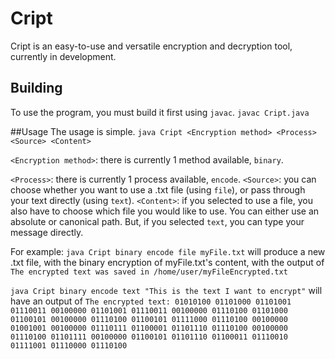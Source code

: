 # Cript
Cript is an easy-to-use and versatile encryption and decryption tool, currently in development.

## Building
To use the program, you must build it first using `javac`.
`javac Cript.java`

##Usage
The usage is simple.
`java Cript <Encryption method> <Process> <Source> <Content>`

`<Encryption method>`: there is currently 1 method available, `binary`.

`<Process>`: there is currently 1 process available, `encode`.
`<Source>`: you can choose whether you want to use a .txt file (using `file`), or pass through your text directly (using `text`).
`<Content>`: if you selected to use a file, you also have to choose which file you would like to use. You can either use an absolute or canonical path. But, if you selected `text`, you can type your message directly.

For example:
`java Cript binary encode file myFile.txt` will produce a new .txt file, with the binary encryption of myFile.txt's content, with the output of
`The encrypted text was saved in /home/user/myFileEncrypted.txt`

`java Cript binary encode text "This is the text I want to encrypt"` will have an output of
`The encrypted text: 01010100 01101000 01101001 01110011 00100000 01101001 01110011 00100000 01110100 01101000 01100101 00100000 01110100 01100101 01111000 01110100 00100000 01001001 00100000 01110111 01100001 01101110 01110100 00100000 01110100 01101111 00100000 01100101 01101110 01100011 01110010 01111001 01110000 01110100`
